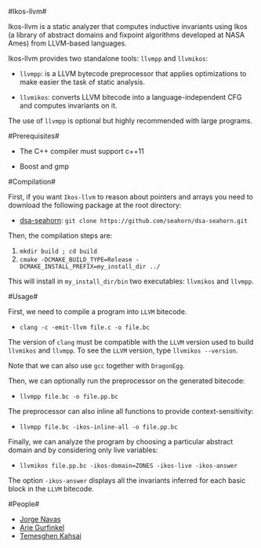 #Ikos-llvm#

Ikos-llvm is a static analyzer that computes inductive invariants
using Ikos (a library of abstract domains and fixpoint algorithms
developed at NASA Ames) from LLVM-based languages.

Ikos-llvm provides two standalone tools: `llvmpp` and `llvmikos`:

- `llvmpp`: is a LLVM bytecode preprocessor that applies optimizations
to make easier the task of static analysis.

- `llvmikos`: converts LLVM bitecode into a language-independent CFG
  and computes invariants on it.

The use of `llvmpp` is optional but highly recommended with large
programs.

#Prerequisites#

- The C++ compiler must support c++11

- Boost and gmp

#Compilation#

First, if you want `Ikos-llvm` to reason about pointers and arrays you
need to download the following package at the root directory:

* [dsa-seahorn](https://github.com/seahorn/dsa-seahorn): ``` git clone https://github.com/seahorn/dsa-seahorn.git ```

Then, the compilation steps are:

1. ```mkdir build ; cd build```
2. ```cmake -DCMAKE_BUILD_TYPE=Release -DCMAKE_INSTALL_PREFIX=my_install_dir ../```

This will install in `my_install_dir/bin` two executables: `llvmikos`
and `llvmpp`.

#Usage#

First, we need to compile a program into `LLVM` bitecode.
 
- `clang -c -emit-llvm file.c -o file.bc` 

The version of `clang` must be compatible with the `LLVM` version used
to build `llvmikos` and `llvmpp`. To see the `LLVM` version, type
`llvmikos --version`.

Note that we can also use `gcc` together with `DragonEgg`.

Then, we can optionally run the preprocessor on the generated
bitecode:

- `llvmpp file.bc -o file.pp.bc` 

The preprocessor can also inline all functions to provide
context-sensitivity:

- `llvmpp file.bc -ikos-inline-all -o file.pp.bc` 

Finally, we can analyze the program by choosing a particular abstract
domain and by considering only live variables:

- `llvmikos file.pp.bc -ikos-domain=ZONES -ikos-live -ikos-answer`

The option `-ikos-answer` displays all the invariants inferred for
each basic block in the `LLVM` bitecode.

#People#

* [Jorge Navas](http://ti.arc.nasa.gov/profile/jorge/)
* [Arie Gurfinkel](arieg.bitbucket.org)
* [Temesghen Kahsai](http://www.lememta.info/)
